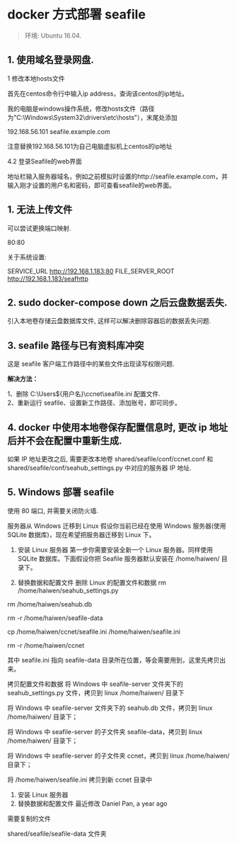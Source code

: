 # docker 方式部署 seafile  

> 环境: Ubuntu 16.04.  


## 1. 使用域名登录网盘.  

1 修改本地hosts文件   

首先在centos命令行中输入ip address，查询该centos的ip地址。


我的电脑是windows操作系统，修改hosts文件（路径为"C:\Windows\System32\drivers\etc\hosts"），末尾处添加

192.168.56.101 seafile.example.com

注意替换192.168.56.101为自己电脑虚拟机上centos的ip地址  



4.2 登录Seafile的web界面

地址栏输入服务器域名，例如之前模拟时设置的http://seafile.example.com，并输入刚才设置的用户名和密码，即可查看seafile的web界面。

## 1. 无法上传文件  

可以尝试更换端口映射.  

80:80

关于系统设置: 

SERVICE_URL http://192.168.1.183:80
FILE_SERVER_ROOT http://192.168.1.183/seafhttp

## 2. sudo docker-compose down 之后云盘数据丢失.  

引入本地卷存储云盘数据库文件, 这样可以解决删除容器后的数据丢失问题.  


## 3. seafile 路径与已有资料库冲突

这是 seafile 客户端工作路径中的某些文件出现读写权限问题.  

**解决方法：**

1、删除 C:\Users\${用户名}\ccnet\seafile.ini 配置文件.  
2、重新运行 seafile、设置新工作路径、添加账号，即可同步。  


## 4. docker 中使用本地卷保存配置信息时, 更改 ip 地址后并不会在配置中重新生成.   

如果 IP 地址更改之后, 需要更改本地卷 shared/seafile/conf/ccnet.conf 和 shared/seafile/conf/seahub_settings.py 中对应的服务器 IP 地址.  


## 5. Windows 部署 seafile  

使用 80 端口, 并需要关闭防火墙.  


服务器从 Windows 迁移到 Linux
假设你当前已经在使用 Windows 服务器(使用 SQLite 数据库)，现在希望把服务器迁移到 Linux 下。

1. 安装 Linux 服务器
第一步你需要安装全新一个 Linux 服务器。同样使用 SQLite 数据库。下面假设你把 Seafile 服务器默认安装在 /home/haiwen/ 目录下。

2. 替换数据和配置文件
删除 Linux 的配置文件和数据
rm /home/haiwen/seahub_settings.py

rm /home/haiwen/seahub.db

rm -r /home/haiwen/seafile-data

cp /home/haiwen/ccnet/seafile.ini /home/haiwen/seafile.ini

rm -r /home/haiwen/ccnet


其中 seafile.ini 指向 seafile-data 目录所在位置，等会需要用到，这里先拷贝出来。

拷贝配置文件和数据
将 Windows 中 seafile-server 文件夹下的 seahub_settings.py 文件，拷贝到 linux /home/haiwen/ 目录下

将 Windows 中 seafile-server 文件夹下的 seahub.db 文件，拷贝到 linux /home/haiwen/ 目录下；

将 Windows 中 seafile-server 的子文件夹 seafile-data，拷贝到 linux /home/haiwen/ 目录下；

将 Windows 中 seafile-server 的子文件夹 ccnet，拷贝到 linux /home/haiwen/ 目录下；

将  /home/haiwen/seafile.ini 拷贝到新 ccnet 目录中

1. 安装 Linux 服务器
2. 替换数据和配置文件
最近修改 Daniel Pan, a year ago


需要复制的文件  

shared/seafile/seafile-data 文件夹 

